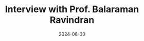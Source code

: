 ---
layout: post
title: "Interview with Prof. Balaraman Ravindran"
date: 2024-08-30
description: "Interview with Prof. Ravindran, Head of the New Department: Wadhwani School of Data Science and AI"
redirect: https://www.t5eiitm.org/wadhwani-school-of-data-science-and-ai-interview-with-prof-balaraman-ravindran/
tags: "The-Fifth-Estate"
---